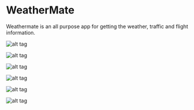 WeatherMate
===========

Weathermate is an all purpose app for getting the weather, traffic and flight information.

![alt tag](https://lh6.ggpht.com/IgBjjRH9eNLSBbPYbx1J-Z7L3LNhPAN3KB5tBCX5zixfPP-1KsQ9QKnxpKzxtE4gMxM=h900-rw)

![alt tag](https://lh6.ggpht.com/VoKZ9h8lzFucRQyQHhU1Ezyxl3z8j5S6sBGqw_P0UzKF8tYnpC1W-72NFxbGRv_uUFo=h310-rw)

![alt tag](https://lh3.ggpht.com/WJgq_NMMdV-2OdxEycw4PhLWfTQ4mvbc4SZcEDij2Amk4OYNKraow-CVYSYseK2Z0gbM=h310-rw)

![alt tag](https://lh3.ggpht.com/58-ICr2HSoITs-2cqXHK5JsNre0NMB_UOmWCqXdlx4j7V-NPG9S8_p59S8HXnQ-fol0=h310-rw)

![alt tag](https://lh3.ggpht.com/Wz11dvzazvKd2RKdCNgOQvdViqqUMydAW2ycwq4_MRFyOm2FwGoTyW5ryY3Qiy_tIdA=h310-rw)

![alt tag](https://lh3.ggpht.com/kb77DIoNP-P_ps1FSAhLA7I_l7s7sBI2-3GZVncbdlQ63GIXqvo4aC4qWmBkYwgdqVw=h310-rw)





